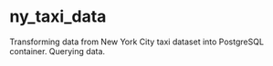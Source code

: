 # ny_taxi_data
Transforming data from New York City taxi dataset into PostgreSQL container. Querying data.
